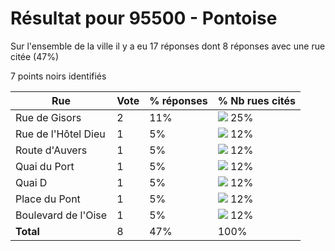 # Résultat pour 95500 - Pontoise

Sur l'ensemble de la ville il y a eu 17 réponses dont 8 réponses avec une rue citée (47%)

7 points noirs identifiés

| Rue | Vote | % réponses | % Nb rues cités|
|-----|------|------------|----------------|
| Rue de Gisors | 2 | 11% | <img src="../../img/bar_25.gif" />&nbsp;25%|
| Rue de l'Hôtel Dieu | 1 | 5% | <img src="../../img/bar_12.gif" />&nbsp;12%|
| Route d'Auvers | 1 | 5% | <img src="../../img/bar_12.gif" />&nbsp;12%|
| Quai du Port | 1 | 5% | <img src="../../img/bar_12.gif" />&nbsp;12%|
| Quai D | 1 | 5% | <img src="../../img/bar_12.gif" />&nbsp;12%|
| Place du Pont | 1 | 5% | <img src="../../img/bar_12.gif" />&nbsp;12%|
| Boulevard de l'Oise | 1 | 5% | <img src="../../img/bar_12.gif" />&nbsp;12%|
| **Total** | 8 | 47% | 100%|
